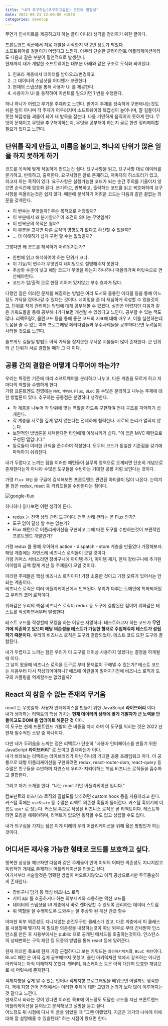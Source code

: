 ```yaml
---
title: "내가 추구하는(추구하고싶은) 코드와 방향성"
date: 2022-08-21 12:00:00 +1830
categories: develop
---
```


무언가 인사이트를 제공하고자 하는 글이 아니라 생각을 정리하기 위한 글이다.

프론트엔드 직군에서 처음 개발을 시작한지 약 2년 정도가 되었다.\
소프트웨어를 길들이기 어렵다고 느낀다. 아무리 단순한 클라이언트 어플리케이션이라도 다음과 같은 부분이 필연적으로 발생한다.\
현재까지 내가 개발한 소프트웨어는 대부분 아래와 같은 구조로 도식화 되어있다.

1. 인프라 계층에서 데이터를 받아오고/변경하고 
2. 그 데이터의 스냅샷을 어디엔가 보관한다.
3. 현재의 스냅샷을 통해 사용자 UI 를 제공한다.
4. 사용자가 UI 를 동작하여 이벤트를 일으키면 1 번을 수행한다. 

하나 하나가 어렵고 무거운 주제라고 느낀다.
한가지 주제를 성숙하게 구현해내는것도 쉬운 일이 아니며 각 주제가 어우러지며 소프트웨어의 복잡성이 늘어나며,
잘 길들이지 못한 복잡성을 괴물이 되어 내 발목을 잡는다. 나를 기민하게 움직이지 못하게 한다.
무엇이 문제이고 무엇을 추구해야하는지, 무엇을 공부해야 하는지 글로 한번 정리해야할 필요가 있다고 느낀다.

## 단위를 작게 만들고, 이름을 붙이고, 하나의 단위가 많은 일을 하지 못하게 하기

코드를 목적에 맞게 작동하게 만드는건 쉽다. 요구사항을 읽고, 요구사항 대로 데이터를 분기하고, 반복하고, 출력한다.
요구사항은 글로 존재하고, 저마다의 히스토리가 있고, 하고자 하는 목적이 있다.
요구사항은 실행가능한 코드가 되는 순간 주의를 기울이지 않으면 순식간에 암호화 된다.
분기하고, 반복하고, 출력하는 코드를 읽고 복호화하여 요구사항을 떠올리는것은 쉽지 않다.
때문에 분석하기 어려운 코드는 다음과 같은 끝없는 의문을 갖게한다.

* 이 변수는 무엇일까? 무슨 목적으로 저장할까?
* 이 부분에서 왜 분기할까? 이 조건의 의미는 무엇일까?
* 이 반복문의 목적은 뭘까?
* 이 부분을 고치면 다른 로직의 영향도가 없다고 확신할 수 있을까?
* ... 더 이해하기 쉽게 구현 할 수는 없었을까?

그렇다면 왜 코드를 해석하기 어려워지는가?

* 한번에 읽고 해석하여야 하는 단위가 크다.
* 이 기능/이 변수가 무엇인지 네이밍으로 설명해주지 못한다.
* 추상화 수준이 낮고 해당 코드가 무엇을 하는지 하나하나 떠올려가며 머릿속으로 연산해야한다.
* 코드가 입/출력 으로 한정 지어져 있지않고 부수 효과가 많다.

다행인 점은 이러한 문제를 해결하는 방법은 여러 도서와 훌륭한 아티클 등을 통해 어느정도 가닥을 잡아나갈 수 있다는 것이다.
네이밍을 좀 더 세심하게 작성할 수 있을것이고, 단위를 작게 관리하는 방법에 대해 공부해볼 수 있겠다.
실천은 어렵지만 다음과 같은 키워드들을 통해 공부해나가다보면 개선될 수 있겠다고 느낀다. 
공부할 수 있는 책도 많다. 리팩토링2, 클린코드 등을 통해 좋은 코드의 지표에 대해 배우고, 이를 실천하는데 도움을 줄 수 있는
여러 프로그래밍 페러다임들과 우수사례들을 공부하다보면 두려움이 사라질 것으로 느낀다.

슬프게도 길들일 방법도 아직 가닥을 잡지못한 무서운 괴물들이 많이 존재한다.
큰 단위와 큰 단위가 서로 결합될 때가 그 때 이다.

## 공룡 간의 결합은 어떻게 다루어야 하는가?

우리는 특정한 기준에 따라 소프트웨어를 분리하고 나누고, 다른 계층을 모르게 하고 저마다의 역할을 수행하게 한다.\
가령 프론트엔드 진영에는 `MVC`, `MVVM`, `Flux`, `BLoC` 등 수많은 분리하고 나누는 주제에 대한 방법론이 있다.
추구하는 공통점은 분명하다 생각한다.

* 각 계층을 나누어 각 단위에 맞는 역할을 하도록 구현하여 전체 구조를 파악하기 쉽게한다.
* 각 계층을 서로를 깊게 알지 않는다는 전제하에 협력한다. 서로의 논리가 엃히지 않는다.
* 보편적인 방법론을 채택한다면 타인에게 이해시키기 쉽다. "이 앱은 MVC 패턴으로 구성된 앱입니다."
* 동료들이 이러한 규칙을 준수하며 작성한다. 모두의 코드가 동일한 기준점을 갖기에 파악하기 쉬워진다.

내가 두렵다고 느끼는 점을 이러한 패턴들이 실무의 영역으로 오게되면 단순히 개념으로 존재한다는게 아니라 
수많은 도구들을 수반하는 거대한 공룡 처럼 보인다는 것이다.

가령 `Flux 패턴` 을 구글에 검색해보면 프론트엔드 관련된 아티클이 많이 나온다.
눈여겨 볼 점은 redux, react 등 키워드들을 수반한다는 점이다.

![google-flux](/assets/img/google-flux.png)

하나하나 읽다보면 이런 생각이 든다.

* redux 는 전역 상태 관리 도구이다. 전역 상태 관리는 곧 Flux 인가?
* 도구 없이 달성 할 수는 없는가?
* Flux 패턴으로 어플리케이션을 구현하고 그에 따른 도구를 수반하는것이 보편적인 프론트엔드 개발인가?

가령 redux 를 통해 우아하게 action - dispatch - store 계층을 만들었다 가정해보자.\
해당 계층에는 자연스레 비즈니스 로직들이 모일 것이다.\
가령 커머스 서비스라면 장바구니에 아이템 추가, 아이템 제거, 현재 장바구니에 추가된 아이템의 금액 합계 계산 등 주제들이 모일 것이다.

이러한 주제들은 핵심 비즈니스 로직이다! 가장 소중한 것이고 가장 오류가 있어서는 안되는 계층이다.\
비즈니스 로직은 여러 어플리케이션에서 반복된다. 우리가 다루는 도메인에 특화되어있고 우리의 코어 로직이다.

위화감은 우리의 핵심 비즈니스 로직이 redux 등 도구에 결합된단 점이며 위화감은 테스트를 작성하면서부터 발생한다.

테스트 코드를 작성할때 모킹을 하는 이유는 자명하다. 테스트하고자 하는 코드가 **무언가에 의존하고 있으며 해당 의존성을 테스트가 가능한 형태로 주입해줘야 테스트가 성립하기 때문이다.**
우리의 비즈니스 로직은 도구와 결합되었다. 테스트 코드 또한 도구와 결합된다.

내가 두렵다고 느끼는 점은 우리가 이 도구를 더이상 사용하지 않겠다는 결정을 하게될때 이다.\
그 날이 왔을때 비즈니스 로직을 도구로 부터 문제없이 구해낼 수 있는가? 테스트 코드는 처음부터 다시 작성되어야하나?
애초에 이런일이 벌어지기전에 비즈니스 로직과 도구의 커플링을 억제할수는 없었을까?

## React 의 참을 수 없는 존재의 무거움

react 는 무엇일까. 사용자 인터페이스를 만들기 위한 JavaScript **라이브러리** 이다.\
내가 생각하는 리액트의 핵심 가치는 **현재 데이터의 상태에 맞게 개발자가 큰 노력을 안들이고도 DOM 을 업데이트 해준단 것** 이다.\
이 도구는 현재 프론트엔드 개발의 큰 비중을 차지 하며 이 도구를 익히는 것은 2022 년 현재 필수적인 소양 중 하나이다.

다만 내가 두려움을 느끼는 점은 리액트가 단순히 "사용자 인터페이스를 만들기 위한 JavaScript **라이브러리**" 로 쓰이고 존재하는가 이다.\
내가 바라보는 리액트는 라이브러리가 아닌 하나의 거대한 공룡 프레임워크 이다. 이 공룡으로 대형 어플리케이션을 구현하려면 redux, react-router-dom, react-query 등 수많은 친구들을 수반하며
자연스레 우리가 지켜야하는 핵심 비즈니스 로직들을 흡수하고 결합한다.

그리고 자기 소개를 한다. "나는 react 기반 어플리케이션 입니다."

컴포넌트와 비즈니스 로직의 결합도를 낮추려면 custom hook 등을 사용하라고 한다. 커스텀 훅에는 `useState` 등 수많은 리액트 의존성 훅들이 들어간다. 커스텀 훅이기에 이름도 `use*` 로 짓는다.
커스텀 훅으로 작성된 비즈니스 로직은 곧 리액트이다. 테스트하려면 모킹을 해줘야하며, 리액트가 없으면 동작할 수도 없고 성립할 수도 없다.

내가 의구심을 가지는 점은 이게 미래의 우리 어플리케이션을 위해 옳은 방법인가 하는것이다.

## 어디서든 재사용 가능한 형태로 코드를 보호하고 싶다.

행복한 상상을 해보자면 다음과 같은 주제들이 언어 이외의 어떠한 의존성도 지니지않고 독립적인 개체로 존재하는 어플리케이션을 만들고 싶다.\
여기서부터 서술할것은 명확한 방법이 떠오르지않았고 아직 공상으로서만 두루뭉술하게 존재한다.

* 장바구니 담기 등 핵심 비즈니스 로직
* 서버 api 를 호출하거나 하는 외부세계와 소통하는 액션 코드들
* 데이터의 스냅샷을 UI 계층에서 바로 렌더링할 수 있도록 관리하는 데이터 스트림
* 위 역할을 잘 수행하도록 도와주는 잘 추상화 된 계산 관련 함수

어떠한 외부 의존성도 지니지않는 순진무구한 클래스가 있고, 
다른 계층에서 이 클래스를 사용할때 몇가지 꼭 필요한 의존성을 내장하는것이 아닌 외부로 부터 건네받아 인스턴스를 만든 후
사용부에서는 public 으로 공개된 메서드를 호출하는것이다.
인스턴스의 상태변화는 구독 패턴 등 모종의 방법을 통해 react 등에 알려준다.

현재 이러한 목표에 현재 가장 근접하다고 보는 키워드는 `클린아키텍처`와, `BLoC 패턴`이다.
BLoC 패턴 은 아직 깊게 공부해보지 못했고, 클린 아키텍처란 책에서 강조하는 어니언 아키텍처는 아직 이해하지 못했다.
엔터티, 유스케이스 등은 아직 대단히 모호한 개념으로 내 머릿속에 존재한다.

객체지향을 깊게 알 수 있는 언어나 객체지향 프로그래밍을 배워보면 어떨까도 생각한다. 객체 지향 언어 진형에서는 이러한 주제에 대한 고민과 논의가 보다 많이 이루어지는것 같다고 느낀다.\
현재로서 바라는 것이 있다면 이러한 목표에 어느정도 도달한 코드를 지닌 프론트엔드 어플리케이션을 뜯어보고 분석해보고 설명을 듣고 싶다.\
어느정도 뒤 시점에 다시 이 글을 읽었을 때 "그땐 이랬었지. 지금은 과거의 나에게 이에 대해 잘 설명해줄 수 있을텐데" 하는 시점이 왔으면 한다. 


















